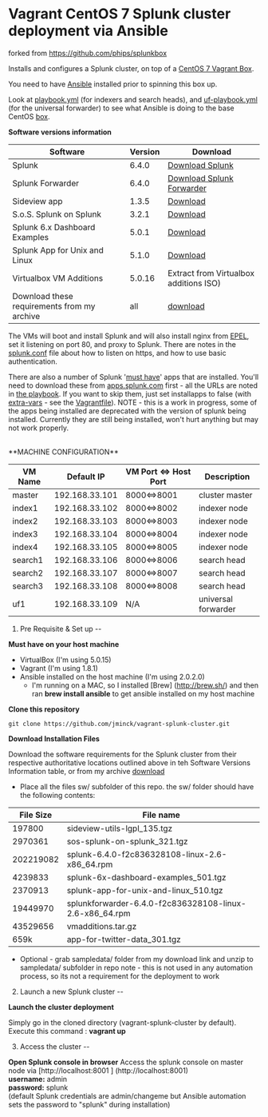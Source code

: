 # Vagrant CentOS 7 Splunk cluster deployment via Ansible

forked from https://github.com/phips/splunkbox

Installs and configures a Splunk cluster, on top of a [CentOS 7 Vagrant Box](https://atlas.hashicorp.com/centos/boxes/7).

You need to have [Ansible](http://ansible.com) installed prior to spinning this box up. 

Look at [playbook.yml](http://github.com/jminck/vagrant-splunk-cluster/blob/master/playbook.yml) (for indexers and search heads), and [uf-playbook.yml](http://github.com/jminck/vagrant-splunk-cluster/blob/master/uf-playbook.yml) (for the universal forwarder) to see what Ansible is doing to the base CentOS [box](http://docs.vagrantup.com/v2/virtualbox/boxes.html).

**Software versions information**

| Software              | Version     | Download                        |
| --------------------------------- | ----------- | ----------------------------------------- |
| Splunk              | 6.4.0    |    [Download Splunk](https://www.splunk.com/page/download_track?file=6.4.0/linux/splunk-6.4.0-f2c836328108-linux-2.6-x86_64.rpm&platform=Linux&architecture=x86_64&version=6.4.0&product=splunk&typed=release&name=linux_installer) |
| Splunk Forwarder                     | 6.4.0      | [Download Splunk Forwarder](https://www.splunk.com/page/download_track?file=6.4.0/linux/splunkforwarder-6.4.0-f2c836328108-Linux-x86_64.tgz&platform=Linux&architecture=x86_64&version=6.4.0&product=universalforwarder&typed=release&name=linux_installer)  |
| Sideview app | 1.3.5 | [Download](https://splunkbase.splunk.com/)|
| S.o.S. Splunk on Splunk | 3.2.1 | [Download](https://splunkbase.splunk.com/app/748/)|
| Splunk 6.x Dashboard Examples | 5.0.1| [Download](https://splunkbase.splunk.com/app/1603/)|
| Splunk App for Unix and Linux | 5.1.0| [Download](https://splunkbase.splunk.com/app/273/)|
| Virtualbox VM Additions | 5.0.16| Extract from Virtualbox additions ISO)|
| Download these requirements from my archive | all | [download](https://goo.gl/FLeBOU)


The VMs will boot and install Splunk and will also install nginx from [EPEL](https://fedoraproject.org/wiki/EPEL), set it listening on port 80, and proxy to Splunk. There are notes in the [splunk.conf](http://github.com/minck/vagrant-splunk-cluster/blob/master/templates/splunk.conf.j2) file about how to listen on https, and how to use basic authentication.

There are also a number of Splunk '[must have](http://wiki.splunk.com/Things_I_wish_I_knew_then)' apps that are installed. You'll need to download these from [apps.splunk.com]() first - all the URLs are noted in [the playbook](http://github.com/phips/splunkbox/blob/master/playbook.yml). If you want to skip them, just set installapps to false (with [extra-vars](http://docs.ansible.com/playbooks_variables.html#passing-variables-on-the-command-line) - see the [Vagrantfile](http://github.com/minck/vagrant-splunk-cluster/blob/master/Vagrantfile)).
NOTE - this is a work in progress, some of the apps being installed are deprecated with the version of splunk being installed. Currently they are still being installed, won't hurt anything but may not work properly.

<br />
**MACHINE CONFIGURATION**

| VM Name|Default IP| VM Port <=> Host Port|Description|
| -------|----------|----------------------|-----------|
|master|192.168.33.101|8000<=>8001|cluster master|
|index1|192.168.33.102|8000<=>8002|indexer node|
|index2|192.168.33.103|8000<=>8003|indexer node|
|index3|192.168.33.104|8000<=>8004|indexer node|
|index4|192.168.33.105|8000<=>8005|indexer node|
|search1|192.168.33.106|8000<=>8006|search head|
|search2|192.168.33.107|8000<=>8007|search head|
|search3|192.168.33.108|8000<=>8008|search head|
|uf1|192.168.33.109|N/A|universal forwarder|




1. Pre Requisite & Set up
--

**Must have on your host machine**

* VirtualBox (I'm using 5.0.15) 
* Vagrant (I'm using 1.8.1)
* Ansible installed on the host machine (I'm using 2.0.2.0)
  -  I'm running on a MAC, so I installed [Brew] (http://brew.sh/) and then ran **brew install ansible** to get ansible installed on my host machine

**Clone this repository**

`git clone https://github.com/jminck/vagrant-splunk-cluster.git`

**Download Installation Files**

Download the software requirements for the Splunk cluster from their respective authoritative locations outlined above in teh Software Versions Information table, or from my archive [download](https://goo.gl/FLeBOU)
*	Place all the files sw/ subfolder of this repo. the sw/ folder should have the following contents:

   | File Size        |  File name                                      |
   |------------------|-------------------------------------------------|
   |197800    | sideview-utils-lgpl_135.tgz                             |
   |2970361   | sos-splunk-on-splunk_321.tgz                            |
   |202219082 | splunk-6.4.0-f2c836328108-linux-2.6-x86_64.rpm          |
   |4239833   | splunk-6x-dashboard-examples_501.tgz                    |
   |2370913   | splunk-app-for-unix-and-linux_510.tgz                   |
   |19449970  | splunkforwarder-6.4.0-f2c836328108-linux-2.6-x86_64.rpm |
   |43529656  |vmadditions.tar.gz                                       |
   |659k  |app-for-twitter-data_301.tgz                                       |

*	Optional - grab sampledata/ folder from my download link and unzip to sampledata/ subfolder in repo
  note - this is not used in any automation process, so its not a requirement for the deployment to work

2. Launch a new Splunk cluster
--

**Launch the cluster deployment**

Simply go in the cloned directory (vagrant-splunk-cluster by default).<br />
Execute this command :
**vagrant up**

3. Access the cluster
--

**Open Splunk console in browser**
Access the splunk console on master node via [http://localhost:8001 ] (http://localhost:8001)<br />
**username:** admin <br />
**password:** splunk <br />
(default Splunk credentials are admin/changeme but Ansible automation sets the password to "splunk" during installation) <br />
